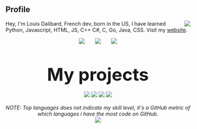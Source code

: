 ## Profile
<img align="right" src="https://github-readme-stats.vercel.app/api?username=xE0F9&show_icons=true&theme=dracula&hide_border=true" />

Hey, I'm Louis Dalibard, French dev, born in the US, I have learned Python, Javascript, HTML, JS, C++ C#, C, Go, Java, CSS. Visit my <a href="https://xE0F9.github.io/">website</a>.
<br>
<p align="center">
    <img src="http://img.shields.io/badge/Discord-%40OnTake%235344-7289DA?style=for-the-badge" />
    &nbsp;&nbsp;&nbsp;&nbsp;&nbsp;
    <img src="http://img.shields.io/badge/Twiter-%40TvOutOf-1DA1F2?style=for-the-badge" />
    &nbsp;&nbsp;&nbsp;&nbsp;&nbsp;
    <img src="http://img.shields.io/badge/Instagram-%40louisdalibard-E1306C?style=for-the-badge" />
    <br>
    <br>
    <br>
    <br>
    <font size="14">
        <b>
            My projects
        </b><br>
    </font>
    <br>
    <img src="https://github-readme-stats.vercel.app/api/pin/?username=xE0F9&repo=Open7SClock&theme=dracula&hide_border=true" />
    <img src="https://github-readme-stats.vercel.app/api/pin/?username=xE0F9&repo=NekoVault&theme=dracula&hide_border=true" />
    <img src="https://github-readme-stats.vercel.app/api/pin/?username=xE0F9&repo=OpenNotes&theme=dracula&hide_border=true" />
    <img src="https://github-readme-stats.vercel.app/api/pin/?username=xE0F9&repo=xE0F9.github.io&theme=dracula&hide_border=true" />
    <br>
<br>
<i>
    NOTE: Top languages does not indicate my skill level, it's a GitHub metric of which languages i have the most code on GitHub.</i><br>
<img align="center" src="https://github-readme-stats.vercel.app/api/top-langs/?username=xE0F9&layout=compact&theme=dracula&hide_border=true" />
</p>
